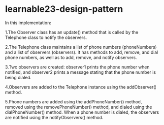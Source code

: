 # learnable23-design-pattern
In this implementation:

1.The Observer class has an update() method that is called by the Telephone class to notify the observers.

2.The Telephone class maintains a list of phone numbers (phoneNumbers) and a list of observers (observers). It has methods to add, remove, and dial phone numbers, as well as to add, remove, and notify observers.

3.Two observers are created: observer1 prints the phone number when notified, and observer2 prints a message stating that the phone number is being dialed.

4.Observers are added to the Telephone instance using the addObserver() method.

5.Phone numbers are added using the addPhoneNumber() method, removed using the removePhoneNumber() method, and dialed using the dialPhoneNumber() method. When a phone number is dialed, the observers are notified using the notifyObservers() method.
